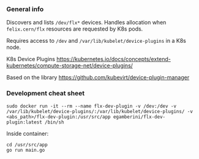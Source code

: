 ### General info

Discovers and lists `/dev/flx*` devices. Handles allocation when `felix.cern/flx` resources are requested by K8s pods.

Requires access to `/dev` and `/var/lib/kubelet/device-plugins` in a K8s node.

K8s Device Plugins https://kubernetes.io/docs/concepts/extend-kubernetes/compute-storage-net/device-plugins/

Based on the library https://github.com/kubevirt/device-plugin-manager

### Development cheat sheet

```
sudo docker run -it --rm --name flx-dev-plugin -v /dev:/dev -v /var/lib/kubelet/device-plugins/:/var/lib/kubelet/device-plugins/ -v <abs_path>/flx-dev-plugin:/usr/src/app egamberini/flx-dev-plugin:latest /bin/sh
```

Inside container:
```
cd /usr/src/app
go run main.go
```
